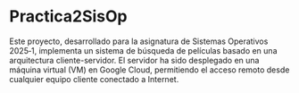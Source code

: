 # Practica2SisOp
Este proyecto, desarrollado para la asignatura de Sistemas Operativos 2025‑1, implementa un sistema de búsqueda de películas basado en una arquitectura cliente-servidor. El servidor ha sido desplegado en una máquina virtual (VM) en Google Cloud, permitiendo el acceso remoto desde cualquier equipo cliente conectado a Internet.
